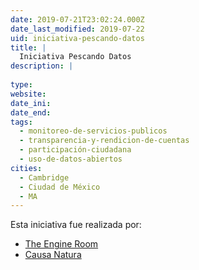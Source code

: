 ```yaml
---
date: 2019-07-21T23:02:24.000Z
date_last_modified: 2019-07-22
uid: iniciativa-pescando-datos
title: |
  Iniciativa Pescando Datos
description: |
  
type: 
website: 
date_ini: 
date_end: 
tags:
  - monitoreo-de-servicios-publicos
  - transparencia-y-rendicion-de-cuentas
  - participación-ciudadana
  - uso-de-datos-abiertos
cities: 
  - Cambridge
  - Ciudad de México
  - MA
---
```


Esta iniciativa fue realizada por:

- [The Engine Room](/organizaciones/the-engine-room)
- [Causa Natura](/organizaciones/causa-natura)
